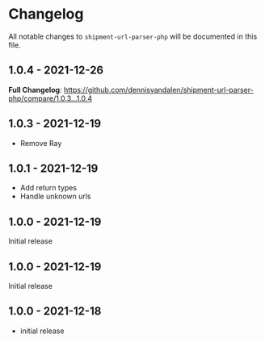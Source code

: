 # Changelog

All notable changes to `shipment-url-parser-php` will be documented in this file.

## 1.0.4 - 2021-12-26

**Full Changelog**: https://github.com/dennisvandalen/shipment-url-parser-php/compare/1.0.3...1.0.4

## 1.0.3 - 2021-12-19

- Remove Ray

## 1.0.1 - 2021-12-19

- Add return types
- Handle unknown urls

## 1.0.0 - 2021-12-19

Initial release

## 1.0.0 - 2021-12-19

Initial release

## 1.0.0 - 2021-12-18

- initial release
